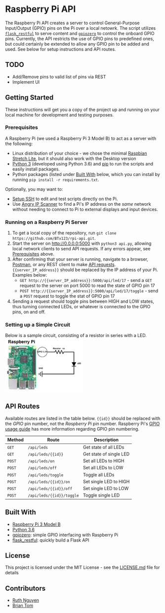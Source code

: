 # Raspberry Pi API
The Raspberry Pi API creates a server to control General-Purpose Input/Output (GPIO) pins on the Pi over a local netowrk. The script utilizes [`flask_restful`](http://flask-restful.readthedocs.io/en/latest/index.html) to serve content and [`gpiozero`](https://gpiozero.readthedocs.io/en/stable/) to control the onboard GPIO pins. Currently, the API restricts the use of GPIO pins to predefined ones, but could certainly be extended to allow any GPIO pin to be added and used. See below for setup instructions and API routes.

## TODO
* Add/Remove pins to valid list of pins via REST
* Implement UI

## Getting Started
These instructions will get you a copy of the project up and running on your local machine for development and testing purposes.

### Prerequisites
A Raspberry Pi (we used a Raspberry Pi 3 Model B) to act as a server with the following:
* Linux distribution of your choice - we chose the minimal [Raspbian Stretch Lite](https://www.raspberrypi.org/downloads/raspbian/), but it should also work with the Desktop version
* [Python 3](https://www.python.org/) (developed using Python 3.6) and [pip](https://packaging.python.org/tutorials/installing-packages/) to run the scripts and easily install packages.
* Python packages (listed under [Built With](#built-with) below, which you can install by running `pip install -r requirements.txt`.

Optionally, you may want to:
* [Setup SSH](https://www.raspberrypi.org/documentation/remote-access/ssh/) to edit and test scripts directly on the Pi.
* Use [Angry IP Scanner](http://angryip.org/) to find a Pi's IP address on the *same* network without needing to connect to Pi to external displays and input devices.

### Running on a Raspberry Pi Server
1. To get a local copy of the repository, run `git clone https://github.com/BTx123/rpi-api.git`.
2. Start the server on http://0.0.0.0:5000 with `python3 api.py`, allowing local network clients to send API requests. If any errors appear, see [Prerequisites](#prerequisites) above.
3. After confirming that your server is running, navigate to a browser, [Postman](https://www.getpostman.com/), or any REST client to make [API requests](#api-routes). `{{server_IP_address}}` should be replaced by the IP address of your Pi. Examples below:
    * `GET http://{{server_IP_address}}:5000/api/led/17` - send a `GET` request to the server on port 5000 to read the state of GPIO pin 17
    * `POST http://{{server_IP_address}}:5000/api/led/17/toggle` - send a `POST` request to toggle the stat of GPIO pin 17
4. Sending a request should toggle pins between HIGH and LOW states, thus turning connected LEDs, or whatever is connected to the GPIO pins, on and off.

### Setting up a Simple Circuit
Below is a sample circuit, consisting of a resistor in series with a LED.
<img src="https://github.com/BTx123/rpi-api/blob/master/circuit-diagram.png" alt="Whoops, image is missing!" width="50%">

## API Routes
Available routes are listed in the table below. `{{id}}` should be replaced with the *GPIO* pin number, not the *Raspberry Pi* pin number. Raspberry Pi's [GPIO usage guide](https://www.raspberrypi.org/documentation/usage/gpio/) has more information regarding GPIO pin numbering.

| Method | Route                     | Description             |
|--------|---------------------------|-------------------------|
| `GET`  | `/api/leds`               | Get state of all LEDs   |
| `GET`  | `/api/leds/{{id}}`        | Get state of single LED |
| `POST` | `/api/leds/on`            | Set all LEDs to HIGH    |
| `POST` | `/api/leds/off`           | Set all LEDs to LOW     |
| `POST` | `/api/leds/toggle`        | Toggle all LEDs         |
| `POST` | `/api/leds/{{id}}/on`     | Set single LED to HIGH  |
| `POST` | `/api/leds/{{id}}/off`    | Set single LED to LOW   |
| `POST` | `/api/leds/{{id}}/toggle` | Toggle single LED       |

## Built With
* [Raspberry Pi 3 Model B](https://www.raspberrypi.org/products/raspberry-pi-3-model-b/)
* [Python 3.6](https://www.python.org/)
* [gpiozero](https://gpiozero.readthedocs.io/en/stable/): simple GPIO interfacing with Raspberry Pi
* [flask_restful](http://flask-restful.readthedocs.io/en/latest/index.html): quickly build a Flask API

## License
This project is licensed under the MIT License - see the [LICENSE.md](https://github.com/BTx123/rpi-api/blob/master/LICENSE.md) file for details

## Contributors
* [Ruth Nguyen](https://github.com/ruthienguyen)
* [Brian Tom](https://github.com/BTx123)
